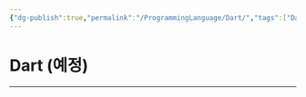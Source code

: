 ```yaml
---
{"dg-publish":true,"permalink":"/ProgrammingLanguage/Dart/","tags":["Dart","Flutter","프로그래밍언어"],"created":"2024-02-06T20:35:19.173+09:00","updated":"2024-04-26T11:22:26.978+09:00"}
---
```



# Dart (예정)

---